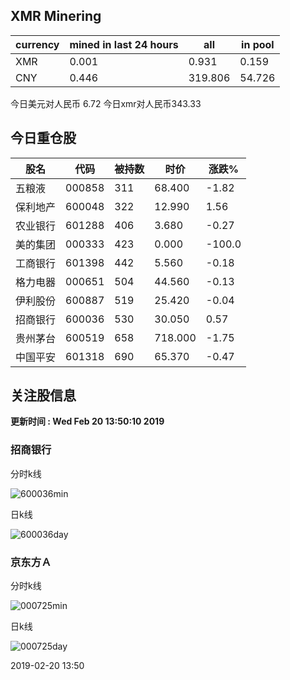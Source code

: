 ## XMR Minering

|currency|mined in last 24 hours|all|in pool|
|---|---|---|---|
|XMR|0.001|0.931|0.159|
|CNY|0.446|319.806|54.726|

今日美元对人民币 6.72	今日xmr对人民币343.33


## 今日重仓股 

|股名|代码|被持数|时价|涨跌%|
|---|---|---|---|---|
|五粮液|000858|311|68.400|-1.82|
|保利地产|600048|322|12.990|1.56|
|农业银行|601288|406|3.680|-0.27|
|美的集团|000333|423|0.000|-100.0|
|工商银行|601398|442|5.560|-0.18|
|格力电器|000651|504|44.560|-0.13|
|伊利股份|600887|519|25.420|-0.04|
|招商银行|600036|530|30.050|0.57|
|贵州茅台|600519|658|718.000|-1.75|
|中国平安|601318|690|65.370|-0.47|

## 关注股信息
**更新时间 : Wed Feb 20 13:50:10 2019**
### 招商银行 
分时k线

![600036min](http://image.sinajs.cn/newchart/min/n/sh600036.gif)

日k线

![600036day](http://image.sinajs.cn/newchart/daily/n/sh600036.gif)

### 京东方Ａ 
分时k线

![000725min](http://image.sinajs.cn/newchart/min/n/sz000725.gif)

日k线

![000725day](http://image.sinajs.cn/newchart/daily/n/sz000725.gif)

2019-02-20 13:50